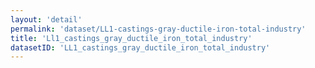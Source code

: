 ```yaml
---
layout: 'detail'
permalink: 'dataset/LL1-castings-gray-ductile-iron-total-industry'
title: 'Ll1_castings_gray_ductile_iron_total_industry'
datasetID: 'LL1_castings_gray_ductile_iron_total_industry'
---
```

